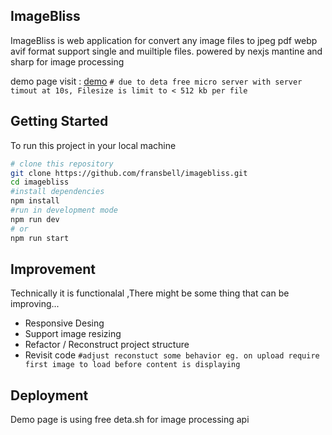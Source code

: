## ImageBliss

ImageBliss is web application for convert any image files to jpeg pdf webp avif format support single and muiltiple files. powered by nexjs mantine and sharp for image processing

demo page visit : [demo](https://imagebliss.surge.sh/) `# due to deta free micro server with server timout at 10s, Filesize is limit to < 512 kb per file `

## Getting Started

To run this project in your local machine

```bash
# clone this repository
git clone https://github.com/fransbell/imagebliss.git
cd imagebliss
#install dependencies
npm install
#run in development mode
npm run dev
# or
npm run start
```

## Improvement

Technically it is functionalal ,There might be some thing that can be improving...

- Responsive Desing
- Support image resizing
- Refactor / Reconstruct project structure
- Revisit code `#adjust reconstuct some behavior eg. on upload require first image to load before content is displaying `

## Deployment

Demo page is using free deta.sh for image processing api
